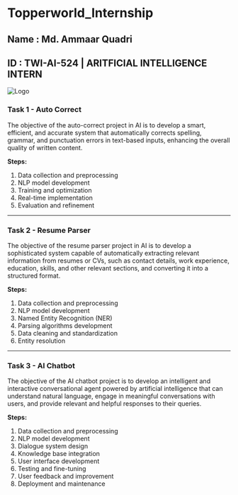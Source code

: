 # Topperworld_Internship
## Name : Md. Ammaar Quadri
## ID : TWI-AI-524  |  ARITFICIAL INTELLIGENCE INTERN

![Logo](https://github.com/maq765/TWSIP_Topperworld_Internship/blob/main/logoo.png)

### Task 1 - Auto Correct
The objective of the auto-correct project in AI is to develop a smart, efficient, and accurate system that automatically corrects spelling, grammar, and punctuation errors in text-based inputs, enhancing the overall quality of written content.

**Steps:**
1. Data collection and preprocessing
2. NLP model development
3. Training and optimization
4. Real-time implementation
5. Evaluation and refinement

----------------------------------------------------

### Task 2 - Resume Parser
The objective of the resume parser project in AI is to develop a sophisticated system capable of automatically extracting relevant information from resumes or CVs, such as contact details, work experience, education, skills, and other relevant sections, and converting it into a structured format.

**Steps:**
1. Data collection and preprocessing
2. NLP model development
3. Named Entity Recognition (NER)
4. Parsing algorithms development
5. Data cleaning and standardization
6. Entity resolution

----------------------------------------------------

### Task 3 - AI Chatbot
The objective of the AI chatbot project is to develop an intelligent and interactive conversational agent powered by artificial intelligence that can understand natural language, engage in meaningful conversations with users, and provide relevant and helpful responses to their queries.

**Steps:**
1. Data collection and preprocessing
2. NLP model development
3. Dialogue system design
4. Knowledge base integration
5. User interface development
6. Testing and fine-tuning
7. User feedback and improvement
8. Deployment and maintenance
